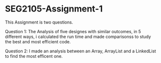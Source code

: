 # SEG2105-Assignment-1
This Assignment is two questions.

Question 1: The Analysis of five designes with similar outcomes, in 5 different ways, i calculated the run time and made comparisonss to study the best and most efficient code.

Question 2: I made an analysis between an Array, ArrayList and a LinkedList to find the most efficent one.
